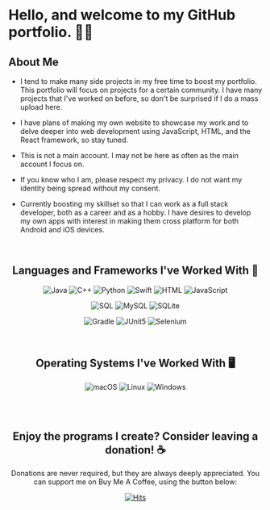 <br>

</br>


# Hello, and welcome to my GitHub portfolio. 👋🏼

## About Me
- I tend to make many side projects in my free time to boost my portfolio. This portfolio will focus on projects for a certain community. I have many projects that I've worked on before, so don't be surprised if I do a mass upload here.

- I have plans of making my own website to showcase my work and to delve deeper into web development using JavaScript, HTML, and the React framework, so stay tuned.

- This is not a main account. I may not be here as often as the main account I focus on.

- If you know who I am, please respect my privacy. I do not want my identity being spread without my consent.

- Currently boosting my skillset so that I can work as a full stack developer, both as a career and as a hobby. I have desires to develop my own apps with interest in making them cross platform for both Android and iOS devices.
  

<br>

<div align = center>

## Languages and Frameworks I've Worked With 📖

![Java] ![C++] ![Python] ![Swift] ![HTML] ![JavaScript] 

![SQL] ![MySQL] ![SQLite] 

![Gradle] ![JUnit5] ![Selenium]



<br>


## Operating Systems I've Worked With 🖥️

![macOS] ![Linux] ![Windows]

<br>
<br>

## Enjoy the programs I create? Consider leaving a donation! ☕️
Donations are never required, but they are always deeply appreciated. You can support me on Buy Me A Coffee, using the button below:

<script type="text/javascript" src="https://cdnjs.buymeacoffee.com/1.0.0/button.prod.min.js" data-name="bmc-button" data-slug="v2ftrsbdkv7" data-color=“#ECBCFB” data-emoji="📖"  data-font="Inter" data-text="Buy me a book" data-outline-color="#000000" data-font-color="#000000" data-coffee-color="#FFDD00" ></script>

<!--<a href = "https://www.buymeacoffee.com/v2ftrsbdkv7" /> <img alt = "Static-Badge" src = "https://img.shields.io/badge/Buy_Me_A_Coffee!-yellow?style=flat-square&logo=buymeacoffee"/></a>
-->



[![Hits](https://hits.sh/github.com/Professional-Bed-Breaker.svg?label=Hits&style=flat-square)](https://hits.sh/github.com/Professional-Bed-Breaker/)

<!------------------------------------------------------------------------>


<!-- Programming Languages -->
[Java]: https://img.shields.io/badge/Java-red?style=flat-square&logo=Java
[C++]: https://img.shields.io/badge/C%2B%2B-red?style=flat-square&logo=C%2B%2B
[Python]: https://img.shields.io/badge/Python-red?style=flat-square&logo=python
[Swift]: https://img.shields.io/badge/Swift-white?style=flat-square&logo=swift

<!-- Web Development -->
[HTML]: https://img.shields.io/badge/HTML-white?style=flat-square&logo=html5

[JavaScript]: https://img.shields.io/badge/JavaScript-white?style=flat-square&logo=javascript

<!-- Query Languages -->
[SQL]: https://img.shields.io/badge/SQL-black?style=flat-square&logo=microsoftsqlserver
[MySQL]: https://img.shields.io/badge/MySQL-black?style=flat-square&logo=mysql
[SQLite]: https://img.shields.io/badge/SQLite-black?style=flat-square&logo=sqlite


<!-- Build Managers? -->
[Gradle]: https://img.shields.io/badge/Gradle-green?style=flat-square&logo=Gradle

<!-- Frameworks -->
[JUnit5]: https://img.shields.io/badge/JUnit5-black?style=flat-square&logo=junit5
[Selenium]: https://img.shields.io/badge/Selenium-black?style=flat-square&logo=selenium


<!-- Operating Systems -->
[macOS]: https://img.shields.io/badge/macOS-black?style=flat-square&logo=macos

[Linux]: https://img.shields.io/badge/Linux-black?style=flat-square&logo=linux

[Windows]: https://img.shields.io/badge/Windows-black?style=flat-square&logo=windows

